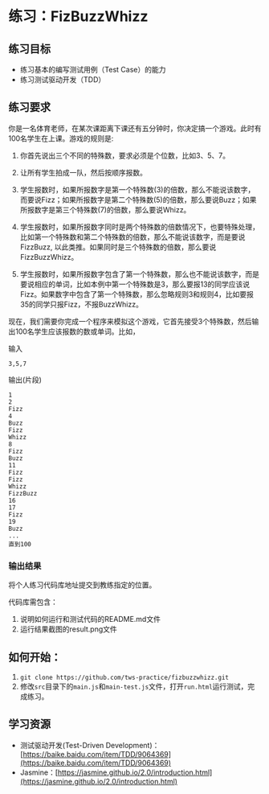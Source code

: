 # 练习：FizBuzzWhizz

## 练习目标

- 练习基本的编写测试用例（Test Case）的能力
- 练习测试驱动开发（TDD）

## 练习要求

你是一名体育老师，在某次课距离下课还有五分钟时，你决定搞一个游戏。此时有100名学生在上课。游戏的规则是:
1. 你首先说出三个不同的特殊数，要求必须是个位数，比如3、5、7。

2. 让所有学生拍成一队，然后按顺序报数。

3. 学生报数时，如果所报数字是第一个特殊数(3)的倍数，那么不能说该数字，而要说Fizz；如果所报数字是第二个特殊数(5)的倍数，那么要说Buzz；如果所报数字是第三个特殊数(7)的倍数，那么要说Whizz。

4. 学生报数时，如果所报数字同时是两个特殊数的倍数情况下，也要特殊处理，比如第一个特殊数和第二个特殊数的倍数，那么不能说该数字，而是要说FizzBuzz, 以此类推。如果同时是三个特殊数的倍数，那么要说FizzBuzzWhizz。

5. 学生报数时，如果所报数字包含了第一个特殊数，那么也不能说该数字，而是要说相应的单词，比如本例中第一个特殊数是3，那么要报13的同学应该说Fizz。如果数字中包含了第一个特殊数，那么忽略规则3和规则4，比如要报35的同学只报Fizz，不报BuzzWhizz。

现在，我们需要你完成一个程序来模拟这个游戏，它首先接受3个特殊数，然后输出100名学生应该报数的数或单词。比如，

输入

```
3,5,7
```
输出(片段)
```
1
2
Fizz
4
Buzz
Fizz
Whizz
8
Fizz
Buzz
11
Fizz
Fizz
Whizz
FizzBuzz
16
17
Fizz
19
Buzz
...
直到100
```

### 输出结果

将个人练习代码库地址提交到教练指定的位置。

代码库需包含：

1. 说明如何运行和测试代码的README.md文件
2. 运行结果截图的result.png文件

## 如何开始：

1. `git clone https://github.com/tws-practice/fizbuzzwhizz.git`
2. 修改`src`目录下的`main.js`和`main-test.js`文件，打开`run.html`运行测试，完成练习。

## 学习资源

- 测试驱动开发(Test-Driven Development)：[https://baike.baidu.com/item/TDD/9064369](https://baike.baidu.com/item/TDD/9064369)
- Jasmine：[https://jasmine.github.io/2.0/introduction.html](https://jasmine.github.io/2.0/introduction.html)


